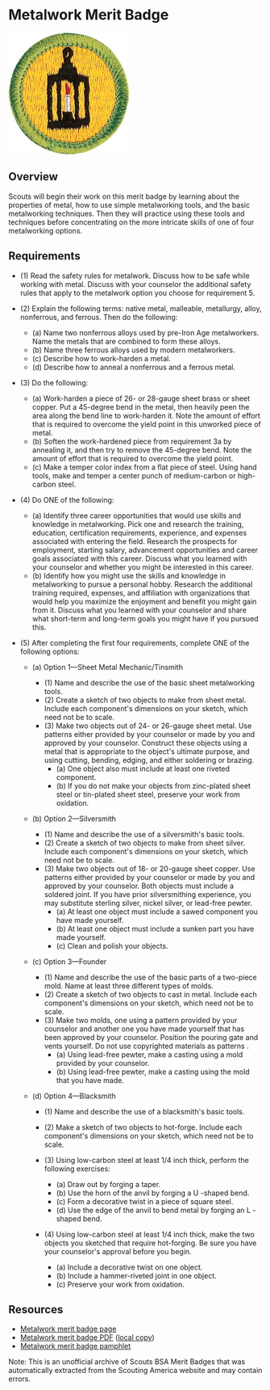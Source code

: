 

# Metalwork Merit Badge

![Metalwork Merit Badge](images/metalwork-merit-badge.jpg)

## Overview



Scouts will begin their work on this merit badge by learning about the properties of metal, how to use simple metalworking tools, and the basic metalworking techniques. Then they will practice using these tools and techniques before concentrating on the more intricate skills of one of four metalworking options.

## Requirements

* (1) Read the safety rules for metalwork.  Discuss how to be safe while working with metal. Discuss with your counselor the additional safety rules that apply to the metalwork option you choose for requirement 5.
* (2) Explain the following terms: native metal, malleable, metallurgy, alloy, nonferrous, and ferrous. Then do the following:
    * (a) Name two nonferrous alloys used by pre-Iron Age metalworkers. Name the metals that are combined to form these alloys.
    * (b) Name three ferrous alloys used by modern metalworkers.
    * (c) Describe how to work-harden a metal.
    * (d) Describe how to anneal a nonferrous and a ferrous metal.


* (3) Do the following:
    * (a) Work-harden a piece of 26- or 28-gauge sheet brass or sheet copper. Put a 45-degree bend in the metal, then heavily peen the area along the bend line to work-harden it. Note the amount of effort that is required to overcome the yield point in this unworked piece of metal.
    * (b) Soften the work-hardened piece from requirement 3a by annealing it, and then try to remove the 45-degree bend. Note the amount of effort that is required to overcome the yield point.
    * (c) Make a temper color index from a flat piece of steel. Using hand tools, make and temper a center punch of medium-carbon or high-carbon steel.


* (4) Do ONE of the following:
    * (a) Identify three career opportunities that would use skills and knowledge in metalworking. Pick one and research the training, education, certification requirements, experience, and expenses associated with entering the field. Research the prospects for employment, starting salary, advancement opportunities and career goals associated with this career. Discuss what you learned with your counselor and whether you might be interested in this career.
    * (b) Identify how you might use the skills and knowledge in metalworking to pursue a personal hobby. Research the additional training required, expenses, and affiliation with organizations that would help you maximize the enjoyment and benefit you might gain from it. Discuss what you learned with your counselor and share what short-term and long-term goals you might have if you pursued this.


* (5) After completing the first four requirements, complete ONE of the following options:
    * (a) Option 1—Sheet Metal Mechanic/Tinsmith
        * (1) Name and describe the use of the basic sheet metalworking tools.
        * (2) Create a sketch of two objects to make from sheet metal. Include each component's dimensions on your sketch, which need not be to scale.
        * (3) Make two objects out of 24- or 26-gauge sheet metal. Use patterns either provided by your counselor or made by you and approved by your counselor. Construct these objects using a metal that is appropriate to the object's ultimate purpose, and using cutting, bending, edging, and either soldering or brazing.
            * (a) One object also must include at least one riveted component.
            * (b) If you do not make your objects from zinc-plated sheet steel or tin-plated sheet steel, preserve your work from oxidation.




    * (b) Option 2—Silversmith
        * (1) Name and describe the use of a silversmith's basic tools.
        * (2) Create a sketch of two objects to make from sheet silver. Include each component's dimensions on your sketch, which need not be to scale.
        * (3) Make two objects out of 18- or 20-gauge sheet copper. Use patterns either provided by your counselor or made by you and approved by your counselor. Both objects must include a soldered joint. If you have prior silversmithing experience, you may substitute sterling silver, nickel silver, or lead-free pewter.
            * (a) At least one object must include a sawed component you have made yourself.
            * (b) At least one object must include a sunken part you have made yourself.
            * (c) Clean and polish your objects.




    * (c) Option 3—Founder
        * (1) Name and describe the use of the basic parts of a two-piece mold. Name at least three different types of molds.
        * (2) Create a sketch of two objects to cast in metal. Include each component's dimensions on your sketch, which need not be to scale.
        * (3) Make two molds, one using a pattern provided by your counselor and another one you have made yourself that has been approved by your counselor. Position the pouring gate and vents yourself. Do not use copyrighted materials as patterns .
            * (a) Using lead-free pewter, make a casting using a mold provided by your counselor.
            * (b) Using lead-free pewter, make a casting using the mold that you have made.




    * (d) Option 4—Blacksmith
        * (1) Name and describe the use of a blacksmith's basic tools.
        * (2) Make a sketch of two objects to hot-forge. Include each component's dimensions on your sketch, which need not be to scale.
        * (3) Using low-carbon steel at least 1/4 inch thick, perform the following exercises:
            * (a) Draw out by forging a taper.
            * (b) Use the horn of the anvil by forging a U -shaped bend.
            * (c) Form a decorative twist in a piece of square steel.
            * (d) Use the edge of the anvil to bend metal by forging an L -shaped bend.


        * (4) Using low-carbon steel at least 1/4 inch thick, make the two objects you sketched that require hot-forging. Be sure you have your counselor's approval before you begin.
            * (a) Include a decorative twist on one object.
            * (b) Include a hammer-riveted joint in one object.
            * (c) Preserve your work from oxidation.








## Resources

- [Metalwork merit badge page](https://www.scouting.org/merit-badges/metalwork/)
- [Metalwork merit badge PDF](https://filestore.scouting.org/filestore/Merit_Badge_ReqandRes/Pamphlets/Metalwork_2024.pdf) ([local copy](files/metalwork-merit-badge.pdf))
- [Metalwork merit badge pamphlet](https://www.scoutshop.org/metalwork-merit-badge-pamphlet-655637.html)

Note: This is an unofficial archive of Scouts BSA Merit Badges that was automatically extracted from the Scouting America website and may contain errors.
